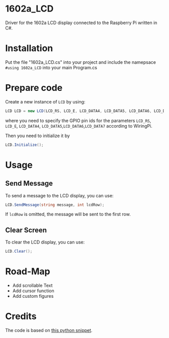 # 1602a_LCD
Driver for the 1602a LCD display connected to the Raspberry Pi written in C#.

# Installation
Put the file "1602a_LCD.cs" into your project and include the namepsace `#using 1602a_LCD` into your main Program.cs

# Prepare code
Create a new instance of `LCD` by using:

```cs
LCD LCD = new LCD(LCD_RS, LCD_E, LCD_DATA4, LCD_DATA5, LCD_DATA6, LCD_DATA7);
```

where you need to specify the GPIO pin ids for the parameters `LCD_RS`, `LCD_E`, `LCD_DATA4`, `LCD_DATA5`,`LCD_DATA6`,`LCD_DATA7`
according to WiringPi.

Then you need to initialize it by

```cs
LCD.Initialize();
```


# Usage
## Send Message
To send a message to the LCD display, you can use:

```cs
LCD.SendMessage(string message, int lcdRow);
```

If `lcdRow` is omitted, the message will be sent to the first row.

## Clear Screen
To clear the LCD display, you can use:
```cs
LCD.Clear();
```

# Road-Map
* Add scrollable Text
* Add cursor function
* Add custom figures

# Credits
The code is based on [this python snippet](http://www.tutorials-raspberrypi.de/wp-content/uploads/scripts/hd44780_test.py).

